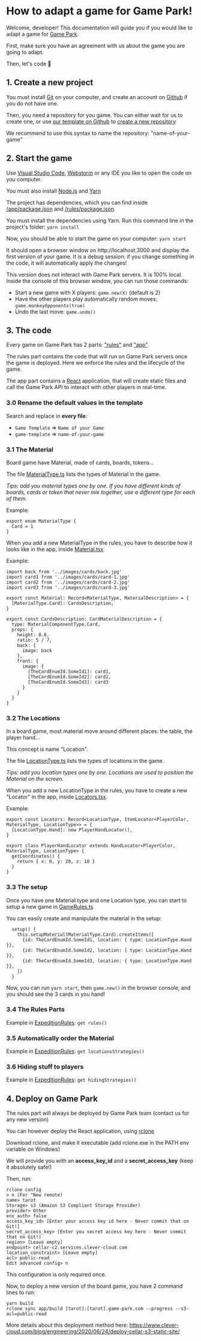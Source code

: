 # How to adapt a game for Game Park!

Welcome, developer! This documentation will guide you if you would like to adapt a game for [Game Park](https://game-park.com/).

First, make sure you have an agreement with us about the game you are going to adapt.

Then, let's code 🙂

## 1. Create a new project
You must install [Git](https://git-scm.com/) on your computer, and create an account on [Github](https://github.com/) if you do not have one.

Then, you need a repository for you game. You can either wait for us to create one, or use [our template on Github](https://github.com/gamepark/board-game-template) to [create a new repository](https://docs.github.com/fr/repositories/creating-and-managing-repositories/creating-a-repository-from-a-template)

We recommend to use this syntax to name the repository: "name-of-your-game"

## 2. Start the game
Use [Visual Studio Code](https://code.visualstudio.com/), [Webstorm](https://www.jetbrains.com/fr-fr/webstorm/) or any IDE you like to open the code on you computer.

You must also install [Node.js](https://nodejs.org/) and [Yarn](https://yarnpkg.com/)

The project has dependencies, which you can find inside [/app/package.json](/app/package.json) and [/rules/package.json](/rules/package.json).

You must install the dependencies using Yarn. Run this command line in the project's folder: `yarn install`

Now, you should be able to start the game on your computer: `yarn start`

It should open a browser window on http://localhost:3000 and display the first version of your game. It is a debug session: if you change something in the code, it will automatically apply the changes!

This version does not interact with Game Park servers. It is 100% local. Inside the console of this browser window, you can run those commands:

- Start a new game with X players: `game.new(X)` (default is 2)
- Have the other players play automatically random moves: `game.monkeyOpponents(true)`
- Undo the last move: `game.undo()`

## 3. The code

Every game on Game Park has 2 parts: ["rules"](/rules) and ["app"](/app).

The rules part contains the code that will run on Game Park servers once the game is deployed. Here we enforce the rules and the lifecycle of the game.

The app part contains a [React](https://react.dev/) application, that will create static files and call the Game Park API to interact with other players in real-time.

### 3.0 Rename the default values in the template

Search and replace in **every file**:
- `Game Template` => `Name of your Game`
- `game-template` => `name-of-your-game`

### 3.1 The Material

Board game have Material, made of cards, boards, tokens...

The file [MaterialType.ts](/rules/src/material/MaterialType.ts) lists the types of Material in the game.

_Tips: add you material types one by one. If you have different kinds of boards, cards or token that never mix together, use a different type for each of them._

Example:
```
export enum MaterialType {
  Card = 1
}
```

When you add a new MaterialType in the rules, you have to describe how it looks like in the app, inside [Material.tsx](/app/src/material/Material.tsx).

Example:
```
import back from '../images/cards/back.jpg'
import card1 from '../images/cards/card-1.jpg'
import card2 from '../images/cards/card-2.jpg'
import card3 from '../images/cards/card-3.jpg'

export const Material: Record<MaterialType, MaterialDescription> = {
  [MaterialType.Card]: CardsDescription,
}

export const CardsDescription: CardMaterialDescription = {
  type: MaterialComponentType.Card,
  props: {
    height: 8.8,
    ratio: 5 / 7,
    back: {
      image: back
    },
    front: {
      image: {
        [TheCardEnumId.SomeId1]: card1,
        [TheCardEnumId.SomeId2]: card2,
        [TheCardEnumId.SomeId3]: card3
      }
    }
  }
}
```

### 3.2 The Locations

In a board game, most material move around different places: the table, the player hand...

This concept is name "Location".

The file [LocationType.ts](/rules/src/material/LocationType.ts) lists the types of locations in the game.

_Tips: add you location types one by one. Locations are used to position the Material on the screen._

When you add a new LocationType in the rules, you have to create a new "Locator" in the app, inside [Locators.tsx](/app/src/locators/Locators.tsx).

Example:
```
export const Locators: Record<LocationType, ItemLocator<PlayerColor, MaterialType, LocationType>> = {
  [LocationType.Hand]: new PlayerHandLocator(),
}

export class PlayerHandLocator extends HandLocator<PlayerColor, MaterialType, LocationType> {
  getCoordinates() {
    return { x: 0, y: 20, z: 10 }
  }
}
```

### 3.3 The setup

Once you have one Material type and one Location type, you can start to setup a new game in [GameRules.ts](/rules/src/GameRules.ts)

You can easily create and manipulate the material in the setup:

```
  setup() {
    this.setupMaterial(MaterialType.Card).createItems([
      {id: TheCardEnumId.SomeId1, location: { type: LocationType.Hand }},
      {id: TheCardEnumId.SomeId2, location: { type: LocationType.Hand }},
      {id: TheCardEnumId.SomeId3, location: { type: LocationType.Hand }},
    ])
  }
```

Now, you can run `yarn start`, then `game.new()` in the browser console, and you should see the 3 cards in you hand!

### 3.4 The Rules Parts

Example in [ExpeditionRules](https://github.com/gamepark/expedition/blob/master/rules/src/ExpeditionRules.ts#L34): `get rules()`

### 3.5 Automatically order the Material

Example in [ExpeditionRules](https://github.com/gamepark/expedition/blob/master/rules/src/ExpeditionRules.ts#L54): `get locationsStrategies()`

### 3.6 Hiding stuff to players

Example in [ExpeditionRules](https://github.com/gamepark/expedition/blob/master/rules/src/ExpeditionRules.ts#L45): `get hidingStrategies()`

## 4. Deploy on Game Park

The rules part will always be deployed by Game Park team (contact us for any new version)

You can however deploy the React application, using [rclone](https://rclone.org/)

Download rclone, and make it executable (add rclone.exe in the PATH env variable on Windows)

We will provide you with an **access_key_id** and a **secret_access_key** (keep it absolutely safe!)

Then, run:

```
rclone config
> n (For "New remote)
name> tarot
Storage> s3 (Amazon S3 Compliant Storage Provider)
provider> Other
env_auth> false
access_key_id> [Enter your access key id here - Never commit that on Git!]
secret_access_key> [Enter you secret access key here - Never commit that on Git!]
region> [Leave empty]
endpoint> cellar-c2.services.clever-cloud.com
location_constraint> [Leave empty]
acl> public-read
Edit advanced config> n
```

This configuration is only required once.

Now, to deploy a new version of the board game, you have 2 command lines to run:
```
yarn build
rclone sync app/build [tarot]:[tarot].game-park.com --progress --s3-acl=public-read
```

More details about this deployment method here: https://www.clever-cloud.com/blog/engineering/2020/06/24/deploy-cellar-s3-static-site/
